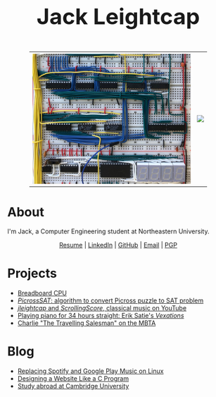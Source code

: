 <center><p style="font-size:50px"><b>Jack Leightcap</b></p></center>

<center><table style="width:80%">
    <tr>
        <th>
        <a href="Project/eatercpu/eatercpu.html">
            <img src="Project/eatercpu/wiring.jpeg" width=100%"></a>
        </th>
        <th>
        <a href="Project/mbtaspeedrun/mbtaspeedrun.html">
            <img src="Project/mbtaspeedrun/mbtaspeedrun-1.gif" width=100%"></a>
        </th>
    </tr>
</table></center>

# About

I'm Jack, a Computer Engineering student at Northeastern University.

<center>
<a href="resume.c">Resume</a>
|
<a href="https://www.linkedin.com/in/jleightcap">LinkedIn</a>
|
<a href="https://github.com/jleightcap">GitHub</a>
|
<a href="mailto:jleightcap@protonmail.com">Email</a>
|
<a href="pubkey">PGP</a>
</center>

# Projects
- <a href="Project/eatercpu/eatercpu.html">Breadboard CPU</a>
- <a href="Project/picrosssat/picrosssat.html">*PicrossSAT*: algorithm to convert Picross puzzle to SAT problem</a>
- <a href="Project/jleightcap/jleightcap.html">*jleightcap* and *ScrollingScore*, classical music on YouTube</a>
- <a href="Project/vexations/vexations.html">Playing piano for 34 hours straight: Erik Satie's _Vexations_</a>
- <a href="Project/mbtaspeedrun/mbtaspeedrun.html">Charlie "The Travelling Salesman" on the MBTA</a>

# Blog
- <a href="Blog/music/music.html">Replacing Spotify and Google Play Music on Linux</a>
- <a href="Blog/website/website.html">Designing a Website Like a C Program</a>
- <a href="Blog/cambridge/cambridge.html">Study abroad at Cambridge University</a>
